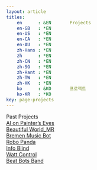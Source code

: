 ```yaml
---
layout: article
titles:
	en      : &EN       Projects
	en-GB   : *EN
	en-US   : *EN
	en-CA   : *EN
	en-AU   : *EN
	zh-Hans : *EN
	zh      : *EN
	zh-CN   : *EN
	zh-SG   : *EN
	zh-Hant : *EN
	zh-TW   : *EN
	zh-HK   : *EN
	ko      : &KO       프로젝트
	ko-KR   : *KO
key: page-projects
---
```


Past Projects<br>
<a href = "http://nabi-eilab.com/a-i-a-i-mirror/" target="_blank">AI on Painter’s Eyes</a><br>
<a href = "http://nabi-eilab.com/beautiful-world_mr/" target="_blank">Beautiful World_MR</a><br>
<a href = "nabi-eilab.com/bremen/" target="_blank">Bremen Music Bot</a><br>
<a href ="http://nabi-eilab.com/robo-panda/" target="_blank">Robo Panda</a><br>
<a href ="http://nabi-eilab.com/info-blind/" target="_blank">Info Blind</a><br>
<a href ="http://nabi-eilab.com/watt-control/" target="_blank">Watt Control</a><br>
<a href ="http://nabi-eilab.com/beat-bots-band/" target="_blank">Beat Bots Band</a><br>

